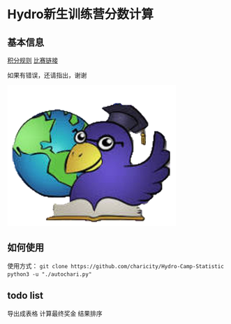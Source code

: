 # Hydro新生训练营分数计算

## 基本信息

[积分规则](./doc/2024%20ACM新生暑假夏令营训练计划.pdf)
[比赛链接](https://hydro.ac/d/hlutacm/contest)

如果有错误，还请指出，谢谢

![图片1](./img/README.asserts/%E5%9B%BE%E7%89%871.png)

## 如何使用

使用方式：
`git clone https://github.com/charicity/Hydro-Camp-Statistic`
`python3 -u "./autochari.py"`

## todo list
导出成表格
计算最终奖金
结果排序